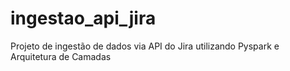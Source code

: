 # ingestao_api_jira
Projeto de ingestão de dados via API do Jira utilizando Pyspark e Arquitetura de Camadas

